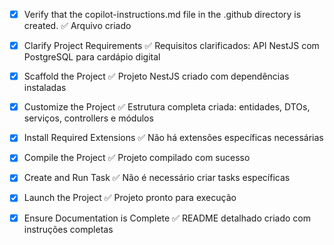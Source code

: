 <!-- Use this file to provide workspace-specific custom instructions to Copilot. For more details, visit https://code.visualstudio.com/docs/copilot/copilot-customization#_use-a-githubcopilotinstructionsmd-file -->
- [x] Verify that the copilot-instructions.md file in the .github directory is created. ✅ Arquivo criado

- [x] Clarify Project Requirements ✅ Requisitos clarificados: API NestJS com PostgreSQL para cardápio digital

- [x] Scaffold the Project ✅ Projeto NestJS criado com dependências instaladas

- [x] Customize the Project ✅ Estrutura completa criada: entidades, DTOs, serviços, controllers e módulos

- [x] Install Required Extensions ✅ Não há extensões específicas necessárias

- [x] Compile the Project ✅ Projeto compilado com sucesso

- [x] Create and Run Task ✅ Não é necessário criar tasks específicas

- [x] Launch the Project ✅ Projeto pronto para execução

- [x] Ensure Documentation is Complete ✅ README detalhado criado com instruções completas
